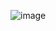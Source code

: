 ![image](https://github.com/JKopacz03/zadanko1/assets/87316033/1499d29a-f881-4dbe-823e-753647e7beef)
